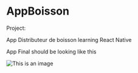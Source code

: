 # AppBoisson
Project:

App Distributeur de boisson 
learning React Native

App Final should be looking like this 

![This is an image](https://myoctocat.com/assets/images/base-octocat.svg)
